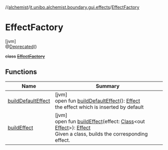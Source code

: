 //[alchemist](../../../index.md)/[it.unibo.alchemist.boundary.gui.effects](../index.md)/[EffectFactory](index.md)

# EffectFactory

[jvm]\
@[Deprecated](https://docs.oracle.com/javase/8/docs/api/java/lang/Deprecated.html)()

~~class~~ [~~EffectFactory~~](index.md)

## Functions

| Name | Summary |
|---|---|
| [buildDefaultEffect](build-default-effect.md) | [jvm]<br>open fun [buildDefaultEffect](build-default-effect.md)(): [Effect](../-effect/index.md)<br>the effect which is inserted by default |
| [buildEffect](build-effect.md) | [jvm]<br>open fun [buildEffect](build-effect.md)(effect: [Class](https://docs.oracle.com/javase/8/docs/api/java/lang/Class.html)<out [Effect](../-effect/index.md)>): [Effect](../-effect/index.md)<br>Given a class, builds the corresponding effect. |

